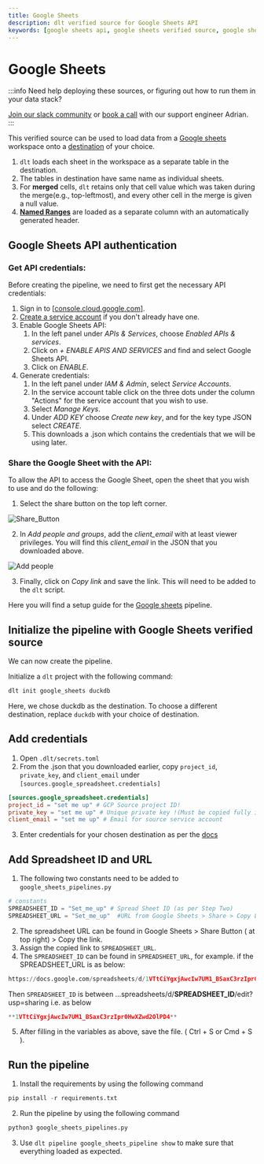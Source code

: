 ```yaml
---
title: Google Sheets
description: dlt verified source for Google Sheets API
keywords: [google sheets api, google sheets verified source, google sheets]
---
```


# Google Sheets

:::info
Need help deploying these sources, or figuring out how to run them in your data stack?

[Join our slack community](https://dlthub-community.slack.com/join/shared_invite/zt-1slox199h-HAE7EQoXmstkP_bTqal65g) or [book a call](https://calendar.app.google/kiLhuMsWKpZUpfho6) with our support engineer Adrian.
:::


This verified source can be used to load data from a [Google sheets](https://www.google.com/sheets/about/) workspace onto a [destination](../../dlt-ecosystem/destinations) of your choice.

1. `dlt` loads each sheet in the workspace as a separate table in the destination.
2. The tables in destination have same name as individual sheets.
3. For **merged** cells, `dlt` retains only that cell value which was taken during the merge(e.g., top-leftmost), and every other cell in the merge is given a null value.
4. [**Named Ranges**](https://support.google.com/docs/answer/63175?hl=en&co=GENIE.Platform%3DDesktop) are loaded as a separate column with an automatically generated header.

## Google Sheets API authentication

### Get API credentials:

Before creating the pipeline, we need to first get the necessary API credentials:

1. Sign in to [[console.cloud.google.com](http://console.cloud.google.com/)].
2. [Create a service account](https://cloud.google.com/iam/docs/service-accounts-create#creating) if you don't already have one.
3. Enable Google Sheets API:
    1. In the left panel under *APIs & Services*, choose *Enabled APIs & services*.
    2. Click on *+ ENABLE APIS AND SERVICES* and find and select Google Sheets API.
    3. Click on *ENABLE*.
4. Generate credentials:
    1. In the left panel under *IAM & Admin*, select *Service Accounts*.
    2. In the service account table click on the three dots under the column "Actions" for the service account that you wish to use.
    3. Select *Manage Keys*.
    4. Under *ADD KEY* choose *Create new key*, and for the key type JSON select *CREATE*.
    5. This downloads a .json which contains the credentials that we will be using later.

### Share the Google Sheet with the API:

To allow the API to access the Google Sheet, open the sheet that you wish to use and do the following:

1. Select the share button on the top left corner.

![Share_Button](docs_images/Share_button.png)

2. In *Add people and groups*, add the *client_email* with at least viewer privileges. You will find this *client_email* in the JSON that you downloaded above.

![Add people](docs_images/Add_people.png)

3. Finally, click on *Copy link* and save the link. This will need to be added to the `dlt` script.

Here you will find a setup guide for the [Google sheets](https://www.google.com/sheets/about/) pipeline.

## Initialize the pipeline with Google Sheets verified source

We can now create the pipeline.

Initialize a `dlt` project with the following command:

```bash
dlt init google_sheets duckdb
```
Here, we chose duckdb as the destination. To choose a different destination, replace `duckdb` with your choice of destination.

## Add credentials

1. Open `.dlt/secrets.toml`
2. From the .json that you downloaded earlier, copy `project_id`, `private_key`, and `client_email` under `[sources.google_spreadsheet.credentials]`
```toml
[sources.google_spreadsheet.credentials]
project_id = "set me up" # GCP Source project ID!
private_key = "set me up" # Unique private key !(Must be copied fully including BEGIN and END PRIVATE KEY)
client_email = "set me up" # Email for source service account
```
3. Enter credentials for your chosen destination as per the [docs](../destinations/)

## Add Spreadsheet ID and URL

1. The following two constants need to be added to `google_sheets_pipelines.py`

```python
# constants
SPREADSHEET_ID = "Set_me_up" # Spread Sheet ID (as per Step Two)
SPREADSHEET_URL = "Set_me_up"  #URL from Google Sheets > Share > Copy Link
```

2. The spreadsheet URL can be found in Google Sheets > Share Button ( at top right) > Copy the link.
3. Assign the copied link to `SPREADSHEET_URL`.
4. The `SPREADSHEET_ID` can be found in `SPREADSHEET_URL`, for example. if the SPREADSHEET_URL is as below:

```python
https://docs.google.com/spreadsheets/d/1VTtCiYgxjAwcIw7UM1_BSaxC3rzIpr0HwXZwd2OlPD4/edit?usp=sharing
```

Then `SPREADSHEET_ID` is between …spreadsheets/d/**SPREADSHEET_ID**/edit?usp=sharing i.e. as below

```python
**1VTtCiYgxjAwcIw7UM1_BSaxC3rzIpr0HwXZwd2OlPD4**
```

5. After filling in the variables as above, save the file. ( Ctrl + S or Cmd + S ).

## Run the pipeline
1. Install the requirements by using the following command

```python
pip install -r requirements.txt
```

2. Run the pipeline by using the following command

```python
python3 google_sheets_pipelines.py
```

3. Use `dlt pipeline google_sheets_pipeline show` to make sure that everything loaded as expected.
